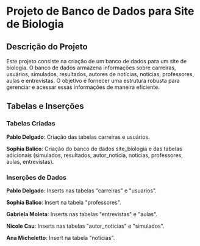 # Projeto de Banco de Dados para Site de Biologia

## Descrição do Projeto

Este projeto consiste na criação de um banco de dados para um site de biologia. O banco de dados armazena informações sobre carreiras, usuários, simulados, resultados, autores de notícias, notícias, professores, aulas e entrevistas. O objetivo é fornecer uma estrutura robusta para gerenciar e acessar essas informações de maneira eficiente.

## Tabelas e Inserções

### Tabelas Criadas

**Pablo Delgado**: Criação das tabelas carreiras e usuários.

**Sophia Balico**: Criação do banco de dados site_biologia e das tabelas adicionais (simulados, resultados, autor_noticia, noticias, professores, aulas, entrevistas).


### Inserções de Dados

**Pablo Delgado**: Inserts nas tabelas "carreiras" e "usuarios".

**Sophia Balico**: Insert na tabela "professores".

**Gabriela Moleta**: Inserts nas tabelas "entrevistas" e "aulas".

**Nicole Cau**: Inserts nas tabelas "autor_noticias" e "simulados".

**Ana Micheletto**: Insert na tabela "noticias".